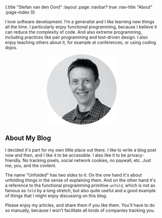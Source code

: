{:title "Stefan van den Oord"
 :layout :page
 :navbar? true
 :nav-title "About"
 :page-index 0}

I love software development. I’m a generalist and I like learning new things all
the time. I particularly enjoy functional programming, because I believe it can
reduce the complexity of code. And also extreme programming, including practices
like pair programming and test-driven design. I also enjoy teaching others about
it, for example at conferences, or using coding dojos.

<p style="text-align: center"><img src="/img/stefan.jpg" /></p>

## About My Blog

I decided it's part for my own little place out there. I like to write a blog
post now and then, and I like it to be accessible. I also like it to be
privacy-friendly. No tracking pixels, social network cookies, no paywall, etc.
Just me, you, and the content.

The name "Unfolded" has two sides to it. On the one hand it's about unfolding
things in the sense of explaining them. And on the other hand it's a reference
to the functional programming primitive `unfold`, which is not as famous as
`fold` by a long stretch, but also quite useful and a good example of things
that I might enjoy discussing on this blog.

Please enjoy my articles, and share them if you like them. You'll have to do so
manually, because I won't facilitate all kinds of companies tracking you.
